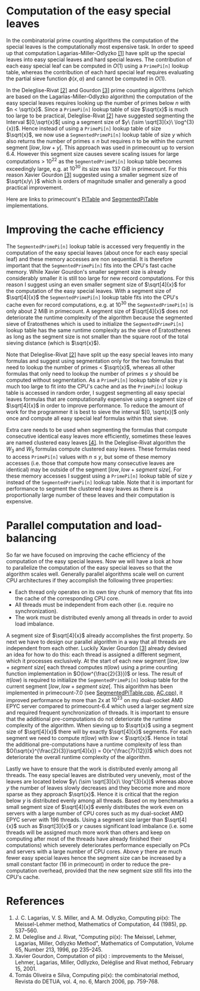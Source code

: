 # Computation of the easy special leaves

In the combinatorial prime counting algorithms the computation of the special leaves is the computationally most expensive task.
In order to speed up that computation Lagarias-Miller-Odlyzko [[1]](#references) have split up the special leaves into easy
special leaves and hard special leaves. The contribution of each easy special leaf can be computed in $O(1)$ using a
```PrimePi[n]``` lookup table, whereas the contribution of each hard special leaf requires evaluating the partial sieve function
$\phi(x, a)$ and cannot be computed in $O(1)$.

In the Deleglise-Rivat [[2]](#references) and Gourdon [[3]](#references) prime counting algorithms (which are based on the
Lagarias-Miller-Odlyzko algorithm) the computation of the easy special leaves requires looking up the number of primes below $n$
with $n < \sqrt{x}$. Since a ```PrimePi[n]``` lookup table of size $\sqrt{x}$ is much too large to be practical, Deleglise-Rivat
[[2]](#references) have suggested segmenting the Interval $[0,\sqrt{x}$[ using a segment size of $y\ (\sim \sqrt[3]{x}\ \log^{3}{x})$.
Hence instead of using a ```PrimePi[n]``` lookup table of size $\sqrt{x}$, we now use a ```SegmentedPrimePi[n]``` lookup table of size
$y$ which also returns the number of primes ≤ $n$ but requires $n$ to be within the current segment $[low, low + y[$. This approach was
used in primecount up to version 6.4. However this segment size causes severe scaling issues for large computations > $10^{22}$ as the
```SegmentedPrimePi[n]``` lookup table becomes exceedingly large, e.g. at $10^{30}$ its size was 137 GiB in primecount. For this reason
Xavier Gourdon [[3]](#references) suggested using a smaller segment size of $\sqrt{x/y\ }$ which is orders of magnitude
smaller and generally a good practical improvement.

Here are links to primecount's [PiTable](https://github.com/kimwalisch/primecount/blob/master/src/PiTable.cpp) and
[SegmentedPiTable](https://github.com/kimwalisch/primecount/blob/master/src/gourdon/SegmentedPiTable.cpp) implementations.

# Improving the cache efficiency

The ```SegmentedPrimePi[n]``` lookup table is accessed very frequently in the computation of the easy special leaves (about once for each
easy special leaf) and these memory accesses are non sequential. It is therefore important that the ```SegmentedPrimePi[n]``` fits into
the CPU's fast cache memory. While Xavier Gourdon's smaller segment size is already considerably smaller it is still too large for new
record computations. For this reason I suggest using an even smaller segment size of $\sqrt[4]{x}$ for the computation of the easy
special leaves. With a segment size of $\sqrt[4]{x}$ the ```SegmentedPrimePi[n]``` lookup table fits into the CPU's cache even for record
computations, e.g. at $10^{30}$ the ```SegmentedPrimePi[n]``` is only about 2 MiB in primecount. A segment
size of $\sqrt[4]{x}$ does not deteriorate the runtime complexity of the algorithm because the segmented sieve of Eratosthenes which is
used to initialize the ```SegmentedPrimePi[n]``` lookup table has the same runtime complexity as the sieve of Eratosthenes as long as
the segment size is not smaller than the square root of the total sieving distance (which is $\sqrt{x}$).

Note that Deleglise-Rivat [[2]](#references) have split up the easy special leaves into many formulas and suggest using segmentation only for the two
formulas that need to lookup the number of primes < $\sqrt{x}$, whereas all other formulas that only need to lookup the number of
primes ≤ $y$ should be computed without segmentation. As a ```PrimePi[n]``` lookup table of size $y$ is much too large to fit into the CPU's
cache and as the ```PrimePi[n]``` lookup table is accessed in random order, I suggest segmenting all easy special leaves formulas that
are computationally expensive using a segment size of $\sqrt[4]{x}$ in order to improve performance. To reduce the amount of work for
the programmer it is best to sieve the interval $[0, \sqrt{x}[$ only once and compute all easy special leaf formulas within that sieve.

Extra care needs to be used when segmenting the formulas that compute consecutive identical easy leaves more efficiently, sometimes these
leaves are named clustered easy leaves [[4]](#references). In the Deleglise-Rivat algorithm the $W_3$ and $W_5$ formulas compute clustered easy
leaves. These formulas need to access ```PrimePi[n]``` values with $n$ ≤ $y$, but some of these memory accesses (i.e. those that compute how
many consecutive leaves are identical) may be outside of the segment $[low, low + segment\ size[$. For these memory accesses I suggest using
a ```PrimePi[n]``` lookup table of size $y$ instead of the ```SegmentedPrimePi[n]``` lookup table. Note that it is important for performance
to segment the clustered easy leaves as there is a proportionally large number of these leaves and their computation is expensive.

 # Parallel computation and load-balancing

So far we have focused on improving the cache efficiency of the computation of the easy special leaves. Now we will have a look at
how to parallelize the computation of the easy special leaves so that the algorithm scales well. Generally parallel algorithms
scale well on current CPU architectures if they accomplish the following three properties:

* Each thread only operates on its own tiny chunk of memory that fits into the cache of the corresponding CPU core.
* All threads must be independent from each other (i.e. require no synchronization).
* The work must be distributed evenly among all threads in order to avoid load imbalance.

A segment size of $\sqrt[4]{x}$ already accomplishes the first property. So next we have to design our parallel algorithm in a way that
all threads are independent from each other. Luckily Xavier Gourdon [[3]](#references) already devised an idea for how to do this:
each thread is assigned a different segment, which it processes exclusively. At the start of
each new segment $[low, low + segment\ size[$ each thread computes $\pi(low)$ using a prime counting function implementation
in $O(low^{\frac{2}{3}})$ or less. The result of $\pi(low)$ is required to initialize the ```SegmentedPrimePi[n]``` lookup table
for the current segment $[low, low + segment\ size[$. This algorithm has been implemented in primecount-7.0
(see [SegmentedPiTable.cpp](https://github.com/kimwalisch/primecount/blob/master/src/gourdon/SegmentedPiTable.cpp), [AC.cpp](https://github.com/kimwalisch/primecount/blob/master/src/gourdon/AC.cpp)), it improved performance
by more than 2x at $10^{23}$ on my dual-socket AMD EPYC server compared to primecount-6.4 which used a larger segment size and
required frequent synchronization of threads. It is important to ensure that the additional pre-computations do not deteriorate
the runtime complexity of the algorithm. When sieving up to $\sqrt{x}$ using a segment size of $\sqrt[4]{x}$ there will by exactly $\sqrt[4]{x}$
segments. For each segment we need to compute $\pi(low)$ with $low$ < $\sqrt{x}$. Hence in total the additional pre-computations
have a runtime complexity of less than $O(\sqrt{x}^{\frac{2}{3}}\sqrt[4]{x}) = O(x^{\frac{7}{12}})$ which does not deteriorate the overall runtime complexity
of the algorithm.

Lastly we have to ensure that the work is distributed evenly among all threads. The easy special leaves are distributed very
unevenly, most of the leaves are located below $y\ (\sim \sqrt[3]{x}\ \log^{3}{x})$ whereas above $y$ the number of leaves slowly decreases and
they become more and more sparse as they approach $\sqrt{x}$. Hence it is critical that the region below $y$ is distributed evenly
among all threads. Based on my benchmarks a small segment size of $\sqrt[4]{x}$ evenly distributes the work even on servers with a
large number of CPU cores such as my dual-socket AMD EPYC server with 196 threads. Using a segment size larger than $\sqrt[4]{x}$ such
as $\sqrt[3]{x}$ or $y$ causes significant load imbalance (i.e. some threads will be assigned much more work than others and keep on
computing after most of the threads have already finished their computations) which severely deteriorates performance especially
on PCs and servers with a large number of CPU cores. Above $y$ there are much fewer easy special leaves hence the segment size can
be increased by a small constant factor (16 in primecount) in order to reduce the pre-computation overhead, provided that the
new segment size still fits into the CPU's cache.

# References

1. J. C. Lagarias, V. S. Miller, and A. M. Odlyzko, Computing pi(x): The Meissel-Lehmer method, Mathematics of Computation, 44 (1985), pp. 537–560.
2. M. Deleglise and J. Rivat, "Computing pi(x): The Meissel, Lehmer, Lagarias, Miller, Odlyzko Method", Mathematics of Computation, Volume 65, Number 213, 1996, pp 235–245.
3. Xavier Gourdon, Computation of pi(x) : improvements to the Meissel, Lehmer, Lagarias, Miller, Odllyzko, Deléglise and Rivat method, February 15, 2001.
4. Tomás Oliveira e Silva, Computing pi(x): the combinatorial method, Revista do DETUA, vol. 4, no. 6, March 2006, pp. 759-768.
